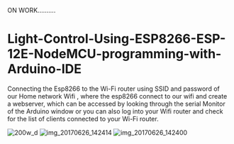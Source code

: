 ON WORK..........
# Light-Control-Using-ESP8266-ESP-12E-NodeMCU-programming-with-Arduino-IDE
Connecting the Esp8266 to the Wi-Fi router using SSID and password of our Home network Wifi , where the esp8266 connect to our wifi and create a webserver, which can be accessed by looking through the serial Monitor of the Arduino window or you can also log into your Wifi router and check for the list of clients connected to your Wi-Fi router.

![200w_d](https://user-images.githubusercontent.com/29160279/27745740-264af25a-5de2-11e7-8853-0dedca06934c.gif)
![img_20170626_142414](https://user-images.githubusercontent.com/29160279/27744256-6c915cd2-5ddc-11e7-83aa-bf0321479f68.jpg)
![img_20170626_142400](https://user-images.githubusercontent.com/29160279/27744258-6d1605ae-5ddc-11e7-8643-865c016ae74a.jpg)


